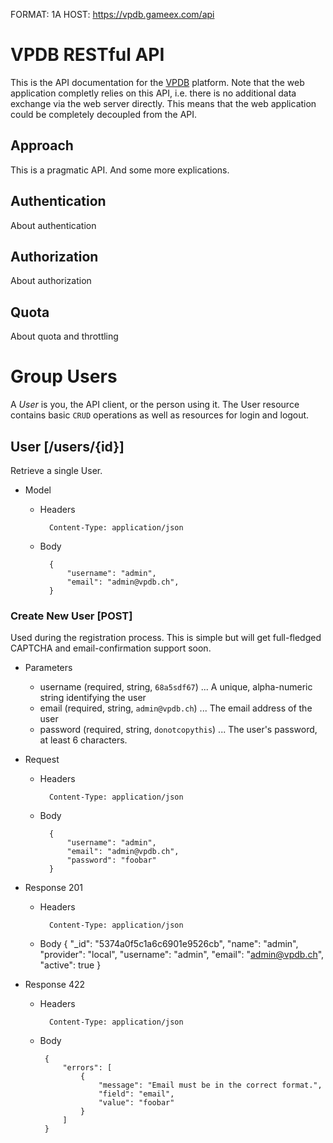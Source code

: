 FORMAT: 1A
HOST: https://vpdb.gameex.com/api

# VPDB RESTful API
This is the API documentation for the [VPDB](https://github.com/freezy/node-vpdb)
platform. Note that the web application completly relies on this API, i.e.
there is no additional data exchange via the web server directly. This means
that the web application could be completely decoupled from the API.

## Approach
This is a pragmatic API. And some more explications.

## Authentication
About authentication

## Authorization
About authorization

## Quota
About quota and throttling

# Group Users
A *User* is you, the API client, or the person using it. The User resource
contains basic ``CRUD`` operations as well as resources for login and logout.

## User [/users/{id}]
Retrieve a single User.

+ Model

    + Headers

            Content-Type: application/json

    + Body

            {
                "username": "admin",
                "email": "admin@vpdb.ch",
            }

### Create New User [POST]
Used during the registration process. This is simple but will get full-fledged
CAPTCHA and email-confirmation support soon.

+ Parameters

    + username (required, string, `68a5sdf67`) ... A unique, alpha-numeric string identifying the user
    + email (required, string, `admin@vpdb.ch`) ... The email address of the user
    + password (required, string, `donotcopythis`) ... The user's password, at least 6 characters.

+ Request

    + Headers

            Content-Type: application/json

    + Body

            {
                "username": "admin",
                "email": "admin@vpdb.ch",
                "password": "foobar"
            }

+ Response 201

    + Headers

            Content-Type: application/json

    + Body
            {
                "_id": "5374a0f5c1a6c6901e9526cb",
                "name": "admin",
                "provider": "local",
                "username": "admin",
                "email": "admin@vpdb.ch",
                "active": true
            }

+ Response 422

    + Headers

            Content-Type: application/json

    + Body

           {
               "errors": [
                   {
                       "message": "Email must be in the correct format.",
                       "field": "email",
                       "value": "foobar"
                   }
               ]
           }
